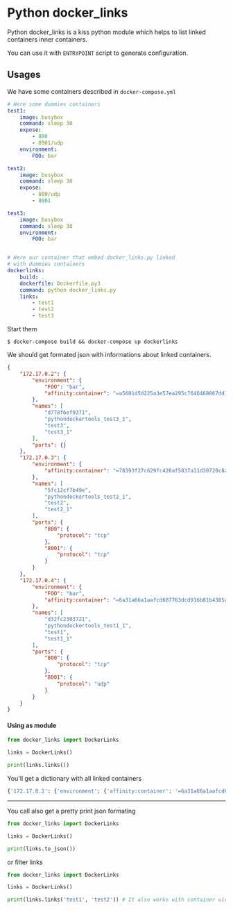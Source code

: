 # Python docker_links

Python docker_links is a kiss python module which helps to list
linked containers inner containers.

You can use it with `ENTRYPOINT` script to generate configuration.


## Usages

We have some containers described in `docker-compose.yml`

```yaml
# Here some dummies containers
test1:
    image: busybox
    command: sleep 30
    expose:
        - 800
        - 8001/udp
    environment:
        FOO: bar

test2:
    image: busybox
    command: sleep 30
    expose:
        - 800/udp
        - 8001

test3:
    image: busybox
    command: sleep 30
    environment:
        FOO: bar


# Here our container that embed docker_links.py linked
# with dummies containers
dockerlinks:
    build: .
    dockerfile: Dockerfile.py3
    command: python docker_links.py
    links:
        - test1
        - test2
        - test3
```

Start them

```shell
$ docker-compose build && docker-compose up dockerlinks
```

We should get formated json with informations about linked containers.

```json
{
    "172.17.0.2": {
        "environment": {
            "FOO": "bar",
            "affinity:container": "=a5601d5d225a3e57ea295c7646468067dd1859d4b2ee4574b5bf5542ed372e59"
        },
        "names": [
            "d778f6ef9371",
            "pythondockertools_test3_1",
            "test3",
            "test3_1"
        ],
        "ports": {}
    },
    "172.17.0.3": {
        "environment": {
            "affinity:container": "=78393f27c629fc426af5837a11d30720c8af7a5e029eb173b394f207e7e4701c"
        },
        "names": [
            "5fc12cf7b49e",
            "pythondockertools_test2_1",
            "test2",
            "test2_1"
        ],
        "ports": {
            "800": {
                "protocol": "tcp"
            },
            "8001": {
                "protocol": "tcp"
            }
        }
    },
    "172.17.0.4": {
        "environment": {
            "FOO": "bar",
            "affinity:container": "=6a31a66a1aafcd607763dcd916b81b4385a3baf4354c044345255c3eb0bce925"
        },
        "names": [
            "d32fc2303721",
            "pythondockertools_test1_1",
            "test1",
            "test1_1"
        ],
        "ports": {
            "800": {
                "protocol": "tcp"
            },
            "8001": {
                "protocol": "udp"
            }
        }
    }
}
```

#### Using as module

```python
from docker_links import DockerLinks

links = DockerLinks()

print(links.links())
```
You'll get a dictionary with all linked containers
```python
{'172.17.0.2': {'environment': {'affinity:container': '=6a31a66a1aafcd607763dcd916b81b4385a3baf4354c044345255c3eb0bce925', 'FOO': 'bar'}, 'ports': {'800': {'protocol': 'tcp'}, '8001': {'protocol': 'udp'}}, 'names': ['d32fc2303721', 'pythondockertools_test1_1', 'test1', 'test1_1']}, '172.17.0.3': {'environment': {'affinity:container': '=78393f27c629fc426af5837a11d30720c8af7a5e029eb173b394f207e7e4701c'}, 'ports': {'800': {'protocol': 'tcp'}, '8001': {'protocol': 'tcp'}}, 'names': ['5fc12cf7b49e', 'pythondockertools_test2_1', 'test2', 'test2_1']}, '172.17.0.5': {'environment': {'affinity:container': '=a5601d5d225a3e57ea295c7646468067dd1859d4b2ee4574b5bf5542ed372e59', 'FOO': 'bar'}, 'ports': {}, 'names': ['d778f6ef9371', 'pythondockertools_test3_1', 'test3', 'test3_1']}}

```

---
You call also get a pretty print json formating

```python
from docker_links import DockerLinks

links = DockerLinks()

print(links.to_json())
```

or filter links

```python
from docker_links import DockerLinks

links = DockerLinks()

print(links.links('test1', 'test2')) # It also works with container uid
```
